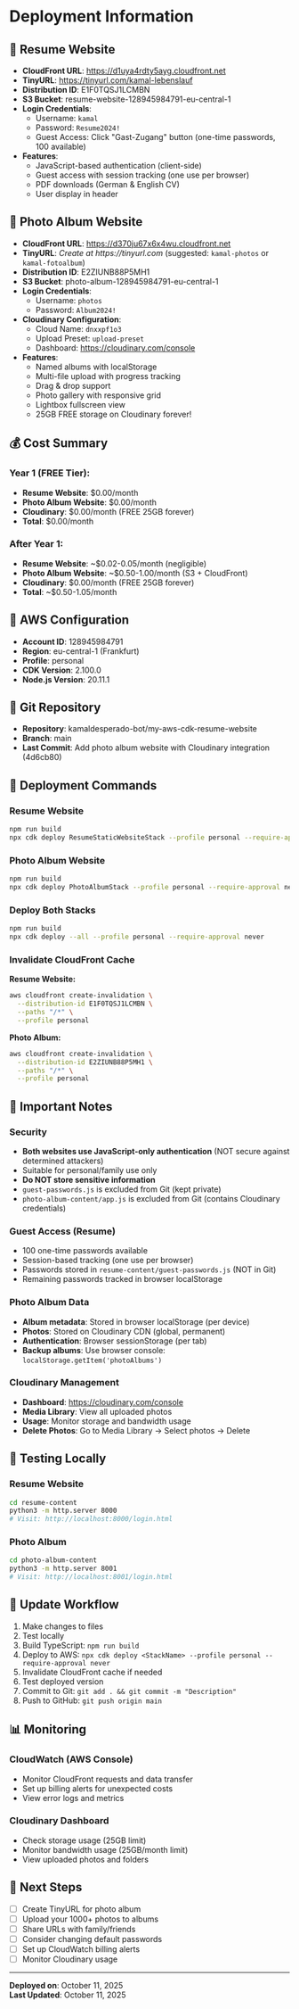 # Deployment Information

## 📄 Resume Website
- **CloudFront URL**: https://d1uya4rdty5ayg.cloudfront.net
- **TinyURL**: https://tinyurl.com/kamal-lebenslauf
- **Distribution ID**: E1F0TQSJ1LCMBN
- **S3 Bucket**: resume-website-128945984791-eu-central-1
- **Login Credentials**:
  - Username: `kamal`
  - Password: `Resume2024!`
  - Guest Access: Click "Gast-Zugang" button (one-time passwords, 100 available)
- **Features**:
  - JavaScript-based authentication (client-side)
  - Guest access with session tracking (one use per browser)
  - PDF downloads (German & English CV)
  - User display in header

## 📸 Photo Album Website
- **CloudFront URL**: https://d370ju67x6x4wu.cloudfront.net
- **TinyURL**: _Create at https://tinyurl.com_ (suggested: `kamal-photos` or `kamal-fotoalbum`)
- **Distribution ID**: E2ZIUNB88P5MH1
- **S3 Bucket**: photo-album-128945984791-eu-central-1
- **Login Credentials**:
  - Username: `photos`
  - Password: `Album2024!`
- **Cloudinary Configuration**:
  - Cloud Name: `dnxxpf1o3`
  - Upload Preset: `upload-preset`
  - Dashboard: https://cloudinary.com/console
- **Features**:
  - Named albums with localStorage
  - Multi-file upload with progress tracking
  - Drag & drop support
  - Photo gallery with responsive grid
  - Lightbox fullscreen view
  - 25GB FREE storage on Cloudinary forever!

## 💰 Cost Summary

### Year 1 (FREE Tier):
- **Resume Website**: $0.00/month
- **Photo Album Website**: $0.00/month
- **Cloudinary**: $0.00/month (FREE 25GB forever)
- **Total**: $0.00/month

### After Year 1:
- **Resume Website**: ~$0.02-0.05/month (negligible)
- **Photo Album Website**: ~$0.50-1.00/month (S3 + CloudFront)
- **Cloudinary**: $0.00/month (FREE 25GB forever)
- **Total**: ~$0.50-1.05/month

## 🔧 AWS Configuration
- **Account ID**: 128945984791
- **Region**: eu-central-1 (Frankfurt)
- **Profile**: personal
- **CDK Version**: 2.100.0
- **Node.js Version**: 20.11.1

## 📂 Git Repository
- **Repository**: kamaldesperado-bot/my-aws-cdk-resume-website
- **Branch**: main
- **Last Commit**: Add photo album website with Cloudinary integration (4d6cb80)

## 🚀 Deployment Commands

### Resume Website
```bash
npm run build
npx cdk deploy ResumeStaticWebsiteStack --profile personal --require-approval never
```

### Photo Album Website
```bash
npm run build
npx cdk deploy PhotoAlbumStack --profile personal --require-approval never
```

### Deploy Both Stacks
```bash
npm run build
npx cdk deploy --all --profile personal --require-approval never
```

### Invalidate CloudFront Cache

**Resume Website:**
```bash
aws cloudfront create-invalidation \
  --distribution-id E1F0TQSJ1LCMBN \
  --paths "/*" \
  --profile personal
```

**Photo Album:**
```bash
aws cloudfront create-invalidation \
  --distribution-id E2ZIUNB88P5MH1 \
  --paths "/*" \
  --profile personal
```

## 📝 Important Notes

### Security
- **Both websites use JavaScript-only authentication** (NOT secure against determined attackers)
- Suitable for personal/family use only
- **Do NOT store sensitive information**
- `guest-passwords.js` is excluded from Git (kept private)
- `photo-album-content/app.js` is excluded from Git (contains Cloudinary credentials)

### Guest Access (Resume)
- 100 one-time passwords available
- Session-based tracking (one use per browser)
- Passwords stored in `resume-content/guest-passwords.js` (NOT in Git)
- Remaining passwords tracked in browser localStorage

### Photo Album Data
- **Album metadata**: Stored in browser localStorage (per device)
- **Photos**: Stored on Cloudinary CDN (global, permanent)
- **Authentication**: Browser sessionStorage (per tab)
- **Backup albums**: Use browser console: `localStorage.getItem('photoAlbums')`

### Cloudinary Management
- **Dashboard**: https://cloudinary.com/console
- **Media Library**: View all uploaded photos
- **Usage**: Monitor storage and bandwidth usage
- **Delete Photos**: Go to Media Library → Select photos → Delete

## 📱 Testing Locally

### Resume Website
```bash
cd resume-content
python3 -m http.server 8000
# Visit: http://localhost:8000/login.html
```

### Photo Album
```bash
cd photo-album-content
python3 -m http.server 8001
# Visit: http://localhost:8001/login.html
```

## 🔄 Update Workflow

1. Make changes to files
2. Test locally
3. Build TypeScript: `npm run build`
4. Deploy to AWS: `npx cdk deploy <StackName> --profile personal --require-approval never`
5. Invalidate CloudFront cache if needed
6. Test deployed version
7. Commit to Git: `git add . && git commit -m "Description"`
8. Push to GitHub: `git push origin main`

## 📊 Monitoring

### CloudWatch (AWS Console)
- Monitor CloudFront requests and data transfer
- Set up billing alerts for unexpected costs
- View error logs and metrics

### Cloudinary Dashboard
- Check storage usage (25GB limit)
- Monitor bandwidth usage (25GB/month limit)
- View uploaded photos and folders

## 🎯 Next Steps

- [ ] Create TinyURL for photo album
- [ ] Upload your 1000+ photos to albums
- [ ] Share URLs with family/friends
- [ ] Consider changing default passwords
- [ ] Set up CloudWatch billing alerts
- [ ] Monitor Cloudinary usage

---

**Deployed on**: October 11, 2025  
**Last Updated**: October 11, 2025
